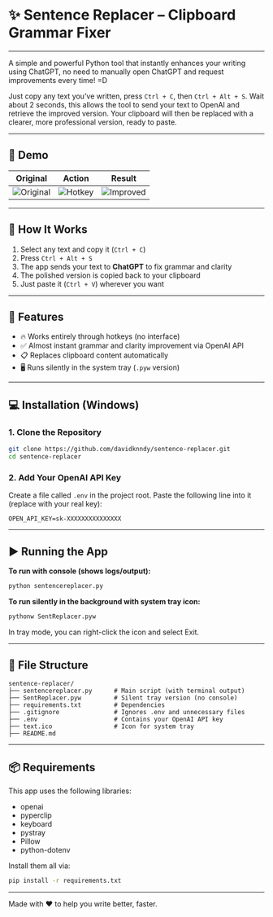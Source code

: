 # ✨ Sentence Replacer – Clipboard Grammar Fixer

---

A simple and powerful Python tool that instantly enhances your writing using ChatGPT, no need to manually open ChatGPT and request improvements every time! =D

Just copy any text you've written, press `Ctrl + C`, then `Ctrl + Alt + S`. Wait about 2 seconds, this allows the tool to send your text to OpenAI and retrieve the improved version. Your clipboard will then be replaced with a clearer, more professional version, ready to paste.

---

## 📸 Demo

| Original | Action | Result |
|----------|--------|--------|
| ![Original](https://i.ibb.co/Mx0yT5JC/orig.png) | ![Hotkey](https://i.ibb.co/vC2j0Nkg/copied.png) | ![Improved](https://i.ibb.co/jkTk02Lr/new.png) |

---

## 🧠 How It Works

1. Select any text and copy it (`Ctrl + C`)
2. Press `Ctrl + Alt + S`
3. The app sends your text to **ChatGPT** to fix grammar and clarity
4. The polished version is copied back to your clipboard
5. Just paste it (`Ctrl + V`) wherever you want

---

## 🚀 Features

- 🔥 Works entirely through hotkeys (no interface)
- ✅ Almost instant grammar and clarity improvement via OpenAI API
- 📋 Replaces clipboard content automatically
- 🖥️ Runs silently in the system tray (`.pyw` version)

---

## 💻 Installation (Windows)

### 1. Clone the Repository
```bash
git clone https://github.com/davidknndy/sentence-replacer.git
cd sentence-replacer
```

### 2. Add Your OpenAI API Key

Create a file called `.env` in the project root. Paste the following line into it (replace with your real key):

```env
OPEN_API_KEY=sk-XXXXXXXXXXXXXXX
```

---

## ▶️ Running the App

**To run with console (shows logs/output):**

```bash
python sentencereplacer.py
```

**To run silently in the background with system tray icon:**

```bash
pythonw SentReplacer.pyw
```

In tray mode, you can right-click the icon and select Exit.

---

## 📁 File Structure

```
sentence-replacer/
├── sentencereplacer.py      # Main script (with terminal output)
├── SentReplacer.pyw         # Silent tray version (no console)
├── requirements.txt         # Dependencies
├── .gitignore               # Ignores .env and unnecessary files
├── .env                     # Contains your OpenAI API key
├── text.ico                 # Icon for system tray
├── README.md
```

---

## 📦 Requirements

This app uses the following libraries:

- openai
- pyperclip
- keyboard
- pystray
- Pillow
- python-dotenv

Install them all via:

```bash
pip install -r requirements.txt
```

---

Made with ❤️ to help you write better, faster.